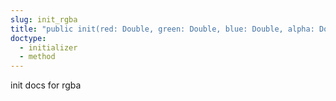 ```yaml
---
slug: init_rgba
title: "public init(red: Double, green: Double, blue: Double, alpha: Double = 1.0)"
doctype:
  - initializer
  - method
---
```

init docs for rgba
